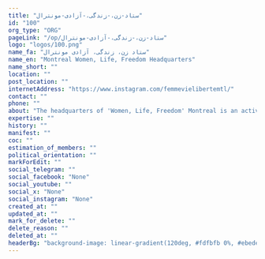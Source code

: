 ```yaml
---
title: "ستاد-زن،-زندگی،-آزادی-مونترال"
id: "100"
org_type: "ORG"
pageLink: "/op/ستاد-زن،-زندگی،-آزادی-مونترال"
logo: "logos/100.png"
name_fa: "ستاد زن، زندگی، آزادی مونترال"
name_en: "Montreal Women, Life, Freedom Headquarters"
name_short: ""
location: ""
post_location: ""
internetAddress: "https://www.instagram.com/femmevielibertemtl/"
contact: ""
phone: ""
about: "The headquarters of 'Women, Life, Freedom' Montreal is an active and organized group in the city of Montreal, Canada, which works in support of the 'Women, Life, Freedom' movement in Iran and the fight against the regime of the Islamic Republic. By organizing gatherings, protests, and cultural and artistic programs, this headquarters brings the voice of Iranian people's protest to the world and demands freedom and equality for women and all Iranian people."
expertise: ""
history: ""
manifest: ""
coc: ""
estimation_of_members: ""
political_orientation: ""
markForEdit: ""
social_telegram: ""
social_facebook: "None"
social_youtube: ""
social_x: "None"
social_instagram: "None"
created_at: ""
updated_at: ""
mark_for_delete: ""
delete_reason: ""
deleted_at: ""
headerBg: "background-image: linear-gradient(120deg, #fdfbfb 0%, #ebedee 100%);"
---
```

